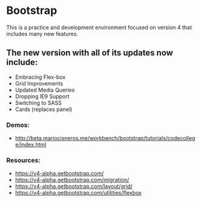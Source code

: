 # Bootstrap
This is a practice and development environment focused on version 4 that includes many new features.
## The new version with all of its updates now include:
* Embracing Flex-box
* Grid Improvements
* Updated Media Queries
* Dropping IE9 Support
* Switching to SASS
* Cards (replaces panel)
### Demos:
* http://beta.mariocisneros.me/workbench/bootstrap/tutorials/codecollege/index.html

### Resources:
* https://v4-alpha.getbootstrap.com/
* https://v4-alpha.getbootstrap.com/migration/
* https://v4-alpha.getbootstrap.com/layout/grid/
* https://v4-alpha.getbootstrap.com/utilities/flexbox
